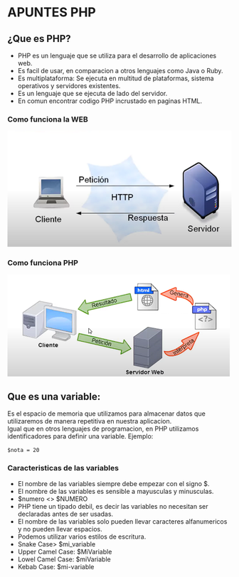 # APUNTES PHP

## ¿Que es PHP?
* PHP es un lenguaje que se utiliza para el desarrollo de aplicaciones web.
* Es facil de usar, en comparacion a otros lenguajes como Java o Ruby.
* Es multiplataforma: Se ejecuta en multitud de plataformas, sistema operativos y servidores existentes. 
* Es un lenguaje que se ejecuta de lado del servidor.
* En comun encontrar codigo PHP incrustado en paginas HTML.

### Como funciona la WEB
![alt text](FuncionaWEB.png)

### Como funciona PHP
![alt text](FuncionaPHP.png)

## Que es una variable:
Es el espacio de memoria que utilizamos para almacenar datos que utilizaremos de manera repetitiva en nuestra aplicacion.  
Igual que en otros lenguajes de programacion, en PHP utilizamos identificadores para definir una variable.  Ejemplo:   
```
$nota = 20
```
### Caracteristicas de las variables
* El nombre de las variables siempre debe empezar con el signo $.  
* El nombre de las variables es sensible a mayusculas y minusculas.  
* $numero <> $NUMERO
* PHP tiene un tipado debil, es decir las variables no necesitan ser declaradas antes de ser usadas.
* El nombre de las variables solo pueden llevar caracteres alfanumericos y no pueden llevar espacios.
* Podemos utilizar varios estilos de escritura. 
* Snake Case> $mi_variable  
* Upper Camel Case: $MiVariable
* Lowel Camel Case: $miVariable
* Kebab Case: $mi-variable


